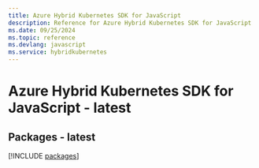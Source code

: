 ```yaml
---
title: Azure Hybrid Kubernetes SDK for JavaScript
description: Reference for Azure Hybrid Kubernetes SDK for JavaScript
ms.date: 09/25/2024
ms.topic: reference
ms.devlang: javascript
ms.service: hybridkubernetes
---
```

# Azure Hybrid Kubernetes SDK for JavaScript - latest
## Packages - latest
[!INCLUDE [packages](hybrid-kubernetes-index.md)]